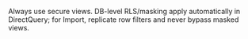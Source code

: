 Always use secure views. DB-level RLS/masking apply automatically in DirectQuery; for Import, replicate row filters and never bypass masked views.
